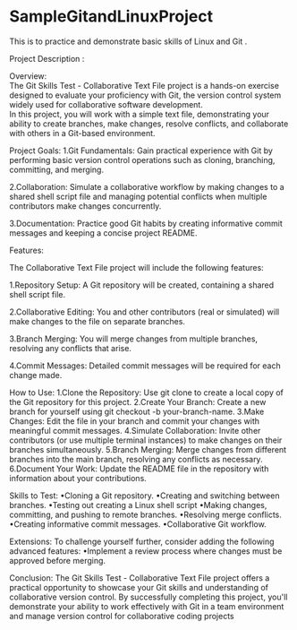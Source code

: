 # SampleGitandLinuxProject
This is to practice and demonstrate basic skills of Linux and Git .

Project Description :

Overview:<br>
The Git Skills Test - Collaborative Text File project is a hands-on exercise designed to evaluate your proficiency with Git, the version control system widely used for collaborative software development. <br>In this project, you will work with a simple text file, 
demonstrating your ability to create branches, make changes, resolve conflicts, and collaborate with others in a Git-based environment.

Project Goals:
1.Git Fundamentals: Gain practical experience with Git by performing basic version control operations such as cloning, branching, committing, and merging.

2.Collaboration: Simulate a collaborative workflow by making changes to a shared shell script file and managing potential conflicts when multiple contributors make changes concurrently.

3.Documentation: Practice good Git habits by creating informative commit messages and keeping a concise project README.


Features:

The Collaborative Text File project will include the following features:

1.Repository Setup: A Git repository will be created, containing a shared shell script file.

2.Collaborative Editing: You and other contributors (real or simulated) will make changes to the file on separate branches.

3.Branch Merging: You will merge changes from multiple branches, resolving any conflicts that arise.

4.Commit Messages: Detailed commit messages will be required for each change made.

How to Use:
1.Clone the Repository: Use git clone to create a local copy of the Git repository for this project.
2.Create Your Branch: Create a new branch for yourself using git checkout -b your-branch-name.
3.Make Changes: Edit the file in your branch and commit your changes with meaningful commit messages.
4.Simulate Collaboration: Invite other contributors (or use multiple terminal instances) to make changes on their branches simultaneously.
5.Branch Merging: Merge changes from different branches into the main branch, resolving any conflicts as necessary.
6.Document Your Work: Update the README file in the repository with information about your contributions.

Skills to Test:
•Cloning a Git repository.
•Creating and switching between branches.
•Testing out creating a Linux shell script
•Making changes, committing, and pushing to remote branches.
•Resolving merge conflicts.
•Creating informative commit messages.
•Collaborative Git workflow.

Extensions:
To challenge yourself further, consider adding the following advanced features:
•Implement a review process where changes must be approved before merging.

Conclusion:
The Git Skills Test - Collaborative Text File project offers a practical opportunity to showcase your Git skills and understanding of collaborative version control. By successfully completing this project, you'll demonstrate your ability to work effectively 
with Git in a team environment and manage version control for collaborative coding projects
